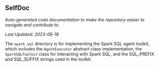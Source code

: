 <!--- START SELFDOC --->
## SelfDoc
_Auto-generated code documentation to make the repository easier to navigate and contribute to._

_Last Updated: 2023-06-18_

The `spark_sql` directory is for implementing the Spark SQL agent toolkit, which includes the `AgentExecutor` abstract class implementation, the `SparkSQLToolkit` class for interacting with Spark SQL, and the SQL_PREFIX and SQL_SUFFIX strings used in the toolkit.

<!--- END SELFDOC --->